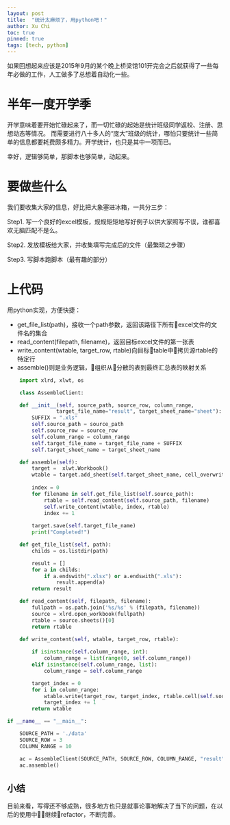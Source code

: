 ```yaml
---
layout: post
title:  "统计太麻烦了，用python吧！"
author: Xu Chi
toc: true
pinned: true
tags: [tech, python]
---
```


如果回想起来应该是2015年9月的某个晚上桥梁馆101开完会之后就获得了一些每年必做的工作，人工做多了总想着自动化一些。

# 半年一度开学季

开学意味着要开始忙碌起来了，而一切忙碌的起始是统计班级同学返校、注册、思想动态等情况。
而需要进行八十多人的“庞大”班级的统计，哪怕只要统计一些简单的信息都要耗费颇多精力。开学统计，也只是其中一项而已。

幸好，逻辑够简单，那脚本也够简单，动起来。

# 要做些什么

我们要收集大家的信息，好比把大象塞进冰箱，一共分三步：

Step1. 写一个良好的excel模板，规规矩矩地写好例子以供大家照写不误，谁都喜欢无脑匹配不是么。

Step2. 发放模板给大家，并收集填写完成后的文件（最繁琐之步骤）

Step3. 写脚本跑脚本（最有趣的部分）

# 上代码

用python实现，方便快捷：
* get_file_list(path)，接收一个path参数，返回该路径下所有excel文件的文件名的集合
* read_content(filepath, filename)，返回目标excel文件的第一张表
* write_content(wtable, target_row, rtable)向目标table中拷贝源rtable的特定行
* assemble()则是业务逻辑，组织从分散的表到最终汇总表的映射关系

```python
    import xlrd, xlwt, os

    class AssembleClient:

    def __init__(self, source_path, source_row, column_range, 
                target_file_name="result", target_sheet_name="sheet"):
        SUFFIX = ".xls"
        self.source_path = source_path
        self.source_row = source_row
        self.column_range = column_range
        self.target_file_name = target_file_name + SUFFIX
        self.target_sheet_name = target_sheet_name

    def assemble(self):
        target =  xlwt.Workbook()
        wtable = target.add_sheet(self.target_sheet_name, cell_overwrite_ok=True)
            
        index = 0
        for filename in self.get_file_list(self.source_path):
            rtable = self.read_content(self.source_path, filename)
            self.write_content(wtable, index, rtable)
            index += 1
                
        target.save(self.target_file_name)
        print("Completed!")

    def get_file_list(self, path):
        childs = os.listdir(path)

        result = []
        for a in childs:
            if a.endswith(".xlsx") or a.endswith(".xls"):
                result.append(a)
        return result

    def read_content(self, filepath, filename):
        fullpath = os.path.join('%s/%s' % (filepath, filename))
        source = xlrd.open_workbook(fullpath)
        rtable = source.sheets()[0]
        return rtable
            
    def write_content(self, wtable, target_row, rtable):

        if isinstance(self.column_range, int):
            column_range = list(range(0, self.column_range))
        elif isinstance(self.column_range, list):
            column_range = self.column_range

        target_index = 0
        for i in column_range:
            wtable.write(target_row, target_index, rtable.cell(self.source_row, i).value)
            target_index += 1
        return wtable

if __name__ == "__main__":

    SOURCE_PATH = './data'
    SOURCE_ROW = 3
    COLUMN_RANGE = 10

    ac = AssembleClient(SOURCE_PATH, SOURCE_ROW, COLUMN_RANGE, "result", "sheet")
    ac.assemble()
```

## 小结

目前来看，写得还不够成熟，很多地方也只是就事论事地解决了当下的问题，在以后的使用中继续refactor，不断完善。
